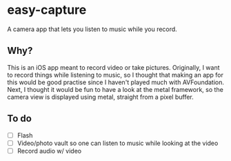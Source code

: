# easy-capture
A camera app that lets you listen to music while you record.

## Why?
This is an iOS app meant to record video or take pictures. Originally, I want to record things while listening to music, so I thought that making an app for this would be good practise since I haven't played much with AVFoundation.
Next, I thought it would be fun to have a look at the metal framework, so the camera view is displayed using metal, straight from a pixel buffer.

## To do
- [ ] Flash
- [ ] Video/photo vault so one can listen to music while looking at the video
- [ ] Record audio w/ video
